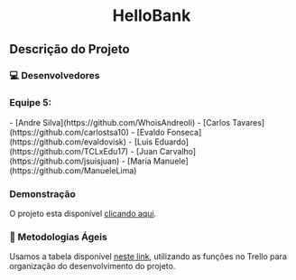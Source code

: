 <h1 align="center">HelloBank</h1>

## Descrição do Projeto


### 💻 Desenvolvedores

<h3>Equipe 5: </h3>
  - [Andre Silva](https://github.com/WhoisAndreoli)
  - [Carlos Tavares](https://github.com/carlostsa10)
  - [Evaldo Fonseca](https://github.com/evaldovisk)
  - [Luis Eduardo](https://github.com/TCLxEdu17)
  - [Juan Carvalho](https://github.com/jsuisjuan)
  - [Maria Manuele](https://github.com/ManueleLima)

### Demonstração

O projeto esta disponível [clicando aqui](#).

### 📑 Metodologias Ágeis 

Usamos a tabela disponível [neste link](https://trello.com/b/Xkl1XdwH/kanban-quadro-modelo), utilizando as funções no Trello para organização do desenvolvimento do projeto.

